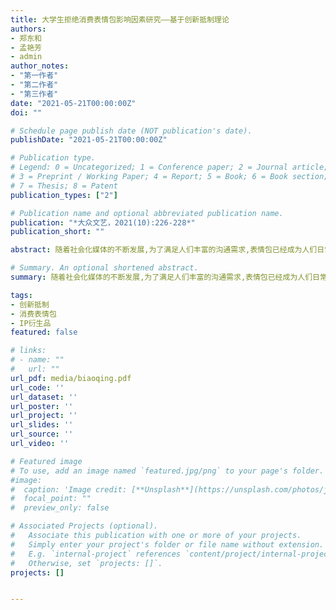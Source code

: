 ```yaml
---
title: 大学生拒绝消费表情包影响因素研究——基于创新抵制理论
authors:
- 郑东和
- 孟艳芳
- admin
author_notes:
- "第一作者"
- "第二作者"
- "第三作者"
date: "2021-05-21T00:00:00Z"
doi: ""

# Schedule page publish date (NOT publication's date).
publishDate: "2021-05-21T00:00:00Z"

# Publication type.
# Legend: 0 = Uncategorized; 1 = Conference paper; 2 = Journal article;
# 3 = Preprint / Working Paper; 4 = Report; 5 = Book; 6 = Book section;
# 7 = Thesis; 8 = Patent
publication_types: ["2"]

# Publication name and optional abbreviated publication name.
publication: "*大众文艺，2021(10):226-228*"
publication_short: ""

abstract: 随着社会化媒体的不断发展,为了满足人们丰富的沟通需求,表情包已经成为人们日常在线交流过程中必不可少的内容和工具。表情包的使用不仅方便了用户的情感表达,也具有了越来越重要的商业价值。然而就目前来看,网民对表情包的支付意愿普遍过低,造成了相关行业发展的瓶颈。目前学术界大多数只针对解析表情包相关行业发展趋势进行了研究,较少有研究考察拒绝消费表情包的情况。鉴于此,文章基于创新抵制理论,选择大学生群体为研究对象,研究了拒绝消费表情包的影响因素。文章通过在线问卷调查的形式对303名高校学生进行了调查。通过相关文献梳理,提出了6个相关假设,并进行了假设检验,为探索大学生群体拒绝消费表情包行为提出了一些思路。 

# Summary. An optional shortened abstract.
summary: 随着社会化媒体的不断发展,为了满足人们丰富的沟通需求,表情包已经成为人们日常在线交流过程中必不可少的内容和工具。表情包的使用不仅方便了用户的情感表达,也具有了越来越重要的商业价值。然而就目前来看,网民对表情包的支付意愿普遍过低,造成了相关行业发展的瓶颈。目前学术界大多数只针对解析表情包相关行业发展趋势进行了研究,较少有研究考察拒绝消费表情包的情况。鉴于此,文章基于创新抵制理论,选择大学生群体为研究对象,研究了拒绝消费表情包的影响因素。文章通过在线问卷调查的形式对303名高校学生进行了调查。通过相关文献梳理,提出了6个相关假设,并进行了假设检验,为探索大学生群体拒绝消费表情包行为提出了一些思路。 

tags:
- 创新抵制
- 消费表情包
- IP衍生品
featured: false

# links:
# - name: ""
#   url: ""
url_pdf: media/biaoqing.pdf
url_code: ''
url_dataset: ''
url_poster: ''
url_project: ''
url_slides: ''
url_source: ''
url_video: ''

# Featured image
# To use, add an image named `featured.jpg/png` to your page's folder. 
#image:
#  caption: 'Image credit: [**Unsplash**](https://unsplash.com/photos/jdD8gXaTZsc)'
#  focal_point: ""
#  preview_only: false

# Associated Projects (optional).
#   Associate this publication with one or more of your projects.
#   Simply enter your project's folder or file name without extension.
#   E.g. `internal-project` references `content/project/internal-project/index.md`.
#   Otherwise, set `projects: []`.
projects: []


---
```


